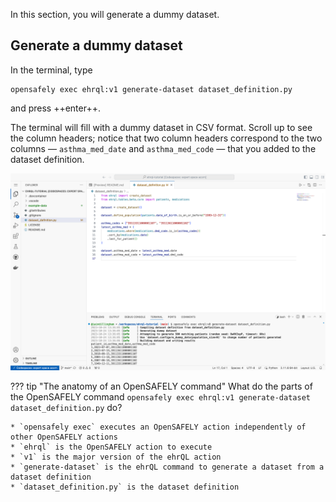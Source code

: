 In this section, you will generate a dummy dataset.

## Generate a dummy dataset

In the terminal, type

```
opensafely exec ehrql:v1 generate-dataset dataset_definition.py
```

and press ++enter++.

The terminal will fill with a dummy dataset in CSV format.
Scroll up to see the column headers;
notice that two column headers correspond to the two columns
— `asthma_med_date` and `asthma_med_code` —
that you added to the dataset definition.

![A screenshot of VS Code, showing the terminal after the `opensafely exec` command was run](opensafely_exec.png)

??? tip "The anatomy of an OpenSAFELY command"
    What do the parts of the OpenSAFELY command
    `opensafely exec ehrql:v1 generate-dataset dataset_definition.py`
    do?

    * `opensafely exec` executes an OpenSAFELY action independently of other OpenSAFELY actions
    * `ehrql` is the OpenSAFELY action to execute
    * `v1` is the major version of the ehrQL action
    * `generate-dataset` is the ehrQL command to generate a dataset from a dataset definition
    * `dataset_definition.py` is the dataset definition
